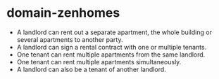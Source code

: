 # domain-zenhomes

* A landlord can rent out a separate apartment, the whole building or several apartments to another party.
* A landlord can sign a rental contract with one or multiple tenants.
* One tenant can rent multiple apartments from the same landlord.
* One tenant can rent multiple apartments simultaneously.
* A landlord can also be a tenant of another landlord.